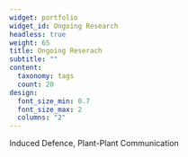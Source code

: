 ```yaml
---
widget: portfolio
widget_id: Ongoing Research
headless: true
weight: 65
title: Ongoing Reserach
subtitle: ""
content:
  taxonomy: tags
  count: 20
design:
  font_size_min: 0.7
  font_size_max: 2
  columns: "2"
---
```

Induced Defence, Plant-Plant Communication